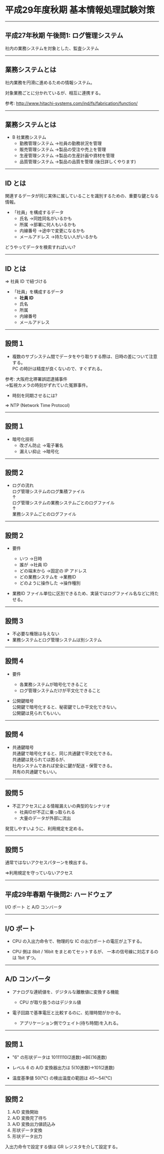 平成29年度秋期 基本情報処理試験対策
=====

---

平成27年秋期 午後問1: ログ管理システム
-----

<div class="onepoint-box">社内の業務システムを対象とした、監査システム</div>

---

業務システムとは
-----

社内業務を円滑に進めるための情報システム。

対象業務ごとに分かれているが、相互に連携する。

参考: http://www.hitachi-systems.com/ind/fs/fabrication/function/

---

業務システムとは
-----

- B 社業務システム
  - 勤務管理システム  →社員の勤務状況を管理
  - 販売管理システム  →製品の受注や売上を管理
  - 生産管理システム  →製品の生産計画や資材を管理
  - 品質管理システム  →製品の品質を管理 (後日詳しくやります)

---

ID とは
-----

関連するデータが同じ実体に属していることを識別するための、重要な鍵となる情報。

- 「社員」を構成するデータ
  - 氏名  →同姓同名がいるかも
  - 所属  →部署に何人もいるかも
  - 内線番号  →途中で変更になるかも
  - メールアドレス  →持たない人がいるかも

<div class="onepoint-box">どうやってデータを検索すればいい?</div>

---

ID とは
-----

<div class="onepoint-box">⇒ 社員 ID で紐づける</div>

- 「社員」を構成するデータ
  - **社員 ID**
  - 氏名
  - 所属
  - 内線番号
  - メールアドレス

---

設問１
-----

- 複数のサブシステム間でデータをやり取りする際は、日時の差について注意する。<br/>
  PC の時計は精度が良くないので、すぐずれる。

参考: 大阪府北堺署誤認逮捕事件<br/>
      →監視カメラの時刻がずれていた冤罪事件。

- 時刻を同期させるには?

⇒ NTP (Network Time Protocol)

---

設問１
-----

- 暗号化技術
  - 改ざん防止 →電子署名
  - 漏えい抑止 →暗号化

---

設問２
-----

- ログの流れ<br/>
  ログ管理システムのログ集積ファイル<br/>
  ↑<br/>
  ログ管理システムの業務システムごとのログファイル<br/>
  ↑<br/>
  業務システムごとのログファイル

---

設問２
-----

- 要件
  - いつ  →日時
  - 誰が  →社員 ID
  - どの端末から  →固定の IP アドレス
  - どの業務システムを  →業務ID
  - どのように操作した  →操作種別

- 業務ID
  ファイル単位に区別できるため、実装ではログファイル名などに持たせる。

---

設問３
-----

- 不必要な権限は与えない
- 業務システムとログ管理システムは別システム

---

設問４
-----

- 要件
  - 各業務システムが暗号化できること
  - ログ管理システムだけが平文化できること

- 公開鍵暗号<br/>
  公開鍵で暗号化すると、秘密鍵でしか平文化できない。<br/>
  公開鍵は見られてもいい。

---

設問４
-----

- 共通鍵暗号<br/>
  共通鍵で暗号化すると、同じ共通鍵で平文化できる。<br/>
  共通鍵は見られては困るが、<br/>
  社内システムであれば安全に鍵が配送・保管できる。<br/>
  共有の共通鍵でもいい。

---

設問５
-----

- 不正アクセスによる情報漏えいの典型的なシナリオ
  - 社員IDが不正に乗っ取られる
  - 大量のデータが外部に流出

発覚しやすいように、利用規定を定める。

---

設問５
-----

通常ではないアクセスパターンを検出する。

⇒利用規定を守っていないアクセス

---

平成29年春期 午後問2: ハードウェア
-----

<div class="onepoint-box">I/O ポート と A/D コンバータ</div>

---

I/O ポート
-----

- CPU の入出力命令で、物理的な IC の出力ポートの電圧が上下する。

- CPU 側は 8bit / 16bit をまとめてセットするが、
  一本の信号線に対応するのは 1bit ずつ。

---

A/D コンバータ
-----

- アナログな連続値を、デジタルな離散値に変換する機能
    - CPU が取り扱うのはデジタル値

- 電子回路で基準電圧と比較するのに、処理時間がかかる。
    - アプリケーション側でウェイト(待ち時間)を入れる。

---

設問１
-----

- "6" の形状データは 10111110(2進数)→BE(16進数)

- レベル 6 の A/D 変換器出力は 5(10進数)→101(2進数)

- 温度基準値 50(℃) の検出温度の範囲は 45～54(℃)

---

設問２
-----

 1. A/D 変換開始
 2. A/D 変換完了待ち
 3. A/D 変換出力値読込み
 4. 形状データ変換
 5. 形状データ出力

<div class="onepoint-box">入出力命令で設定する値は GR レジスタを介して設定する。</div>
